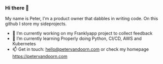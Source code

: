 ### Hi there 👋
My name is Peter, I'm a product owner that dabbles in writing code. On this github I store my sideprojects. 
- 🔭 I’m currently working on my Franklyapp project to collect feedback 
- 🌱 I’m currently learning Properly doing Python, CI/CD, AWS and Kubernetes
- 📫 Get in touch: hello@petervandoorn.com or check my homepage https://petervandoorn.com

<!--
**two-trick-pony-NL/two-trick-pony-NL** is a ✨ _special_ ✨ repository because its `README.md` (this file) appears on your GitHub profile.

Here are some ideas to get you started:

- 🔭 I’m currently working on ...
- 🌱 I’m currently learning ...
- 👯 I’m looking to collaborate on ...
- 🤔 I’m looking for help with ...
- 💬 Ask me about ...
- 📫 How to reach me: ...
- 😄 Pronouns: ...
- ⚡ Fun fact: ...
-->
